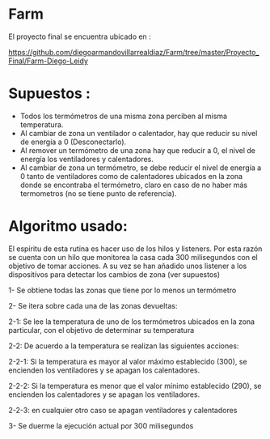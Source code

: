 Farm
====

El proyecto final se encuentra ubicado en :

https://github.com/diegoarmandovillarrealdiaz/Farm/tree/master/Proyecto_Final/Farm-Diego-Leidy

Supuestos :
====

- Todos los termómetros de una misma zona perciben al misma temperatura.
- Al cambiar de zona un ventilador o calentador, hay que reducir su nivel de energía a 0 (Desconectarlo).
- Al remover un termómetro de una zona hay que reducir a 0, el nivel de energía los ventiladores y calentadores.
- Al cambiar de zona un termómetro, se debe reducir el nivel de energía a 0 tanto de ventiladores como de calentadores ubicados en la zona donde se encontraba el termómetro, claro en caso de no haber más termometros (no se tiene punto de referencia).

Algoritmo usado:
====

El espíritu de esta rutina es hacer uso de los hilos y listeners. Por esta razón se cuenta con un hilo que monitorea la casa cada 300 milisegundos con el objetivo de tomar acciones. A su vez se han añadido unos listener a los dispositivos para detectar los cambios de zona (ver supuestos)  

1- Se obtiene todas las zonas que tiene por lo menos un termómetro

2- Se itera sobre cada una de las zonas devueltas:

2-1: Se lee la temperatura de uno de los termómetros ubicados en la zona  particular, con el objetivo de determinar  su temperatura

2-2: De acuerdo a la temperatura se realizan las siguientes acciones:

2-2-1: Si la temperatura es mayor al valor máximo establecido (300), se encienden los ventiladores y se apagan los calentadores.

2-2-2: Si la temperatura es menor que el valor mínimo establecido (290), se encienden los calentadores y se apagan los ventiladores.

2-2-3: en cualquier otro caso se apagan ventiladores y calentadores

3- Se duerme la ejecución actual por 300 milisegundos

